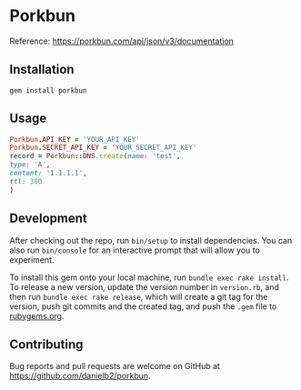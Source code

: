 # Porkbun

Reference: https://porkbun.com/api/json/v3/documentation

## Installation

`gem install porkbun`

## Usage

```ruby
Porkbun.API_KEY = 'YOUR_API_KEY'
Porkbun.SECRET_API_KEY = 'YOUR_SECRET_API_KEY'
record = Porkbun::DNS.create(name: 'test',
type: 'A',
content: '1.1.1.1',
ttl: 300
)
```

## Development

After checking out the repo, run `bin/setup` to install dependencies. You can also run `bin/console` for an interactive prompt that will allow you to experiment.

To install this gem onto your local machine, run `bundle exec rake install`. To release a new version, update the version number in `version.rb`, and then run `bundle exec rake release`, which will create a git tag for the version, push git commits and the created tag, and push the `.gem` file to [rubygems.org](https://rubygems.org).

## Contributing

Bug reports and pull requests are welcome on GitHub at https://github.com/danielb2/porkbun.

